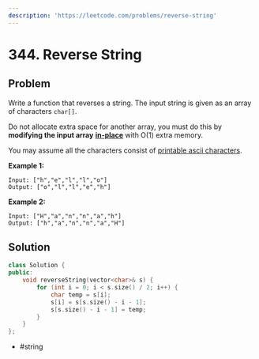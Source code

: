 ```yaml
---
description: 'https://leetcode.com/problems/reverse-string'
---
```


# 344. Reverse String

## Problem

Write a function that reverses a string. The input string is given as an array of characters `char[]`.

Do not allocate extra space for another array, you must do this by **modifying the input array** [**in-place**](https://en.wikipedia.org/wiki/In-place_algorithm) with O\(1\) extra memory.

You may assume all the characters consist of [printable ascii characters](https://en.wikipedia.org/wiki/ASCII#Printable_characters).

**Example 1:**

```text
Input: ["h","e","l","l","o"]
Output: ["o","l","l","e","h"]
```

**Example 2:**

```text
Input: ["H","a","n","n","a","h"]
Output: ["h","a","n","n","a","H"]
```

## Solution

```cpp
class Solution {
public:
    void reverseString(vector<char>& s) {
        for (int i = 0; i < s.size() / 2; i++) {
            char temp = s[i];
            s[i] = s[s.size() - i - 1];
            s[s.size() - i - 1] = temp;
        }
    }
};
```

* \#string

